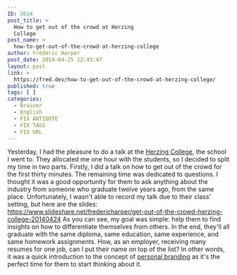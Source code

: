 ```yaml
---
ID: 2614
post_title: >
  How to get out of the crowd at Herzing
  College
post_name: >
  how-to-get-out-of-the-crowd-at-herzing-college
author: Frédéric Harper
post_date: 2014-04-25 22:43:47
layout: post
link: >
  https://fred.dev/how-to-get-out-of-the-crowd-at-herzing-college/
published: true
tags: [ ]
categories:
  - Brainer
  - English
  - FIX ANTIDOTE
  - FIX TAGS
  - FIX URL
---
```

Yesterday, I had the pleasure to do a talk at the [Herzing College][1], the school I went to. They allocated me one hour with the students, so I decided to split my time in two parts. Firstly, I did a talk on how to get out of the crowd for the first thirty minutes. The remaining time was dedicated to questions. I thought it was a good opportunity for them to ask anything about the industry from someone who graduate twelve years ago, from the same place. Unfortunately, I wasn't able to record my talk due to their class' setting, but here are the slides: https://www.slideshare.net/fredericharper/get-out-of-the-crowd-herzing-college-20140424 As you can see, my goal was simple: help them to find insights on how to differentiate themselves from others. In the end, they'll all graduate with the same diploma, same education, same experience, and same homework assignments. How, as an employer, receiving many resumes for one job, can I put their name on top of the list? In other words, it was a quick introduction to the concept of [personal branding][2] as it's the perfect time for them to start thinking about it.

 [1]: https://www.herzing.ca/montreal/campus-life/ "Herzing College website"
 [2]: https://book.fred.dev "Personal Branding for developers book"